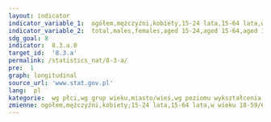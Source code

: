 ```yaml
---
layout: indicator
indicator_variable_1:  ogółem,mężczyźni,kobiety,15-24 lata,15-64 lata,w wieku 18-59/64 lat,20-24 lata,20-64 lata,50 i więcej,55-64 lata,65-69 lat,miasto,wieś,wyższe,policealne oraz średnie zawodowe,średnie ogólnokształcące,zasadnicze zawodowe,gimnazjalne lub podstawowe lub bez formalnego wykształcenia
indicator_variable_2:  total,males,females,aged 15-24,aged 15-64,aged 18-59/64,aged 20-24,aged 20-64,aged 50 and more,aged 55-64,aged 65-69,urban area,rural area,tertiary,post-secondary and secondary vocational,general secondary,basic vocational,lower secondary or primary or without formal education
sdg_goal: 8
indicator:  8.3.a.0
target_id:  '8.3.a'
permalink: /statistics_nat/8-3-a/
pre:  1
graph: longitudinal
source_url: 'www.stat.gov.pl'
lang:  pl
kategorie:  wg płci,wg grup wieku,miasto/wieś,wg poziomu wykształcenia głowy gospodarstwa domowego
zmienne: ogółem,mężczyźni,kobiety;15-24 lata,15-64 lata,w wieku 18-59/64,20-24 lata,20-64 lata,50 i więcej,55-64 lata,65-69 lat;miasto,wieś;wyższe,policealne oraz średnie zawodowe,średnie ogólnokształcące,zasadnicze zawodowe,gimnazjalne lub podstawowe lub bez formalnego wykształcenia
---
```

